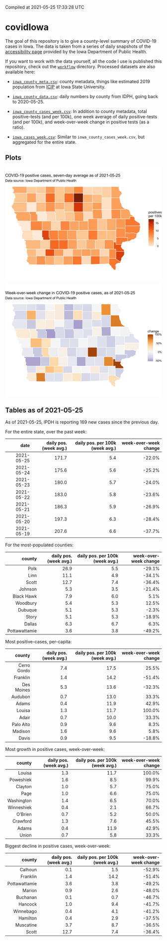 Compiled at 2021-05-25 17:33:28 UTC

<!-- README.md is generated from README.Rmd. Please edit that file -->

# covidIowa

<!-- badges: start -->

<!-- badges: end -->

The goal of this repository is to give a county-level summary of
COVID-19 cases in Iowa. The data is taken from a series of daily
snapshots of the [accessibility
page](https://coronavirus.iowa.gov/pages/access) provided by the Iowa
Department of Public Health.

If you want to work with the data yourself, all the code I use is
published this repository, check out the [`workflow`](workflow)
directory. Processed datasets are also available here:

  - [`iowa_county_meta.csv`](https://raw.githubusercontent.com/ijlyttle/covidIowa/master/workflow/data/99-publish/iowa_county_meta.csv):
    county metadata, things like estimated 2019 population from
    [ICIP](https://www.icip.iastate.edu/tables/population/counties-estimates)
    at Iowa State University.

  - [`iowa_county_data.csv`](https://raw.githubusercontent.com/ijlyttle/covidIowa/master/workflow/data/99-publish/iowa_county_data.csv):
    daily numbers by county from IDPH, going back to 2020-05-25.

  - [`iowa_county_cases_week.csv`](https://raw.githubusercontent.com/ijlyttle/covidIowa/master/workflow/data/99-publish/iowa_county_data.csv):
    In addition to county metadata, total positive-tests (and per 100k),
    one week average of daily positive-tests (and per 100k), and
    week-over-week change in positive tests (as a ratio).

  - [`iowa_cases_week.csv`](https://raw.githubusercontent.com/ijlyttle/covidIowa/master/workflow/data/99-publish/iowa_cases_week.csv):
    Similar to `iowa_county_cases_week.csv`, but aggregated for the
    entire state.

## Plots

![](workflow/data/99-publish/iowa_cases.png)

![](workflow/data/99-publish/iowa_change.png)

## Tables as of 2021-05-25

As of 2021-05-25, IPDH is reporting 169 new cases since the previous
day.

For the entire state, over the past week:

|       date | daily pos. (week avg.) | daily pos. per 100k (week avg.) | week-over-week change |
| ---------: | ---------------------: | ------------------------------: | --------------------: |
| 2021-05-25 |                  171.7 |                             5.4 |               \-22.0% |
| 2021-05-24 |                  175.6 |                             5.6 |               \-25.2% |
| 2021-05-23 |                  180.0 |                             5.7 |               \-24.0% |
| 2021-05-22 |                  183.0 |                             5.8 |               \-23.6% |
| 2021-05-21 |                  186.3 |                             5.9 |               \-26.9% |
| 2021-05-20 |                  197.3 |                             6.3 |               \-28.4% |
| 2021-05-19 |                  207.6 |                             6.6 |               \-37.7% |

For the most-populated counties:

|        county | daily pos. (week avg.) | daily pos. per 100k (week avg.) | week-over-week change |
| ------------: | ---------------------: | ------------------------------: | --------------------: |
|          Polk |                   26.9 |                             5.5 |               \-29.1% |
|          Linn |                   11.1 |                             4.9 |               \-34.1% |
|         Scott |                   12.7 |                             7.4 |               \-36.4% |
|       Johnson |                    5.3 |                             3.5 |               \-21.4% |
|    Black Hawk |                    7.9 |                             6.0 |                  5.1% |
|      Woodbury |                    5.4 |                             5.3 |                 12.5% |
|       Dubuque |                    5.1 |                             5.3 |                \-2.3% |
|         Story |                    5.1 |                             5.3 |               \-18.9% |
|        Dallas |                    6.3 |                             6.7 |                  6.3% |
| Pottawattamie |                    3.6 |                             3.8 |               \-49.2% |

Most positive-cases, per-capita:

|      county | daily pos. (week avg.) | daily pos. per 100k (week avg.) | week-over-week change |
| ----------: | ---------------------: | ------------------------------: | --------------------: |
| Cerro Gordo |                    7.4 |                            17.5 |                 25.5% |
|    Franklin |                    1.4 |                            14.2 |               \-51.4% |
|  Des Moines |                    5.3 |                            13.6 |               \-32.3% |
|     Audubon |                    0.7 |                            13.0 |                 33.3% |
|       Adams |                    0.4 |                            11.9 |                 42.9% |
|      Louisa |                    1.3 |                            11.7 |                100.0% |
|       Adair |                    0.7 |                            10.0 |                 33.3% |
|   Palo Alto |                    0.9 |                             9.6 |                  8.3% |
|     Madison |                    1.6 |                             9.6 |                  5.8% |
|       Davis |                    0.9 |                             9.5 |               \-18.8% |

Most growth in positive cases, week-over-week:

|     county | daily pos. (week avg.) | daily pos. per 100k (week avg.) | week-over-week change |
| ---------: | ---------------------: | ------------------------------: | --------------------: |
|     Louisa |                    1.3 |                            11.7 |                100.0% |
|  Poweshiek |                    1.6 |                             8.5 |                 99.9% |
|    Clayton |                    1.0 |                             5.7 |                 75.0% |
|       Page |                    1.0 |                             6.6 |                 75.0% |
| Washington |                    1.4 |                             6.5 |                 70.0% |
| Winneshiek |                    0.4 |                             2.1 |                 66.7% |
|    O’Brien |                    0.7 |                             5.2 |                 50.0% |
|   Crawford |                    1.3 |                             7.6 |                 45.5% |
|      Adams |                    0.4 |                            11.9 |                 42.9% |
|      Union |                    0.7 |                             5.8 |                 33.3% |

Biggest decline in positive cases, week-over-week:

|        county | daily pos. (week avg.) | daily pos. per 100k (week avg.) | week-over-week change |
| ------------: | ---------------------: | ------------------------------: | --------------------: |
|       Calhoun |                    0.1 |                             1.5 |               \-52.9% |
|      Franklin |                    1.4 |                            14.2 |               \-51.4% |
| Pottawattamie |                    3.6 |                             3.8 |               \-49.2% |
|        Marion |                    0.9 |                             2.6 |               \-48.0% |
|      Buchanan |                    0.1 |                             0.7 |               \-46.7% |
|       Hancock |                    1.0 |                             9.4 |               \-41.7% |
|     Winnebago |                    0.4 |                             4.1 |               \-41.2% |
|      Hamilton |                    0.4 |                             2.9 |               \-37.5% |
|     Muscatine |                    3.7 |                             8.7 |               \-36.5% |
|         Scott |                   12.7 |                             7.4 |               \-36.4% |
